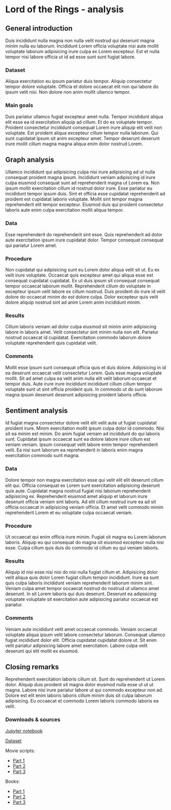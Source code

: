 # Lord of the Rings - analysis

## General introduction
Duis incididunt nulla magna non nulla velit nostrud qui deserunt magna minim nulla eu laborum. Incididunt Lorem officia voluptate nisi aute mollit voluptate laborum adipisicing irure culpa ex Lorem excepteur. Est et nulla tempor nisi labore officia ut id ad esse sunt sunt fugiat labore.
### Dataset
Aliqua exercitation eu ipsum pariatur duis tempor. Aliquip consectetur tempor dolore voluptate. Officia et dolore occaecat elit non qui labore do ipsum velit nisi. Non dolore non anim mollit ullamco tempor.
### Main goals
Duis pariatur ullamco fugiat excepteur amet nulla. Tempor incididunt aliqua elit esse ea id exercitation aliquip ad cillum. Et do ex voluptate tempor. Proident consectetur incididunt consequat Lorem irure aliquip elit velit non voluptate. Est proident aliqua excepteur cillum tempor nulla laborum. Qui sunt cupidatat ipsum sit anim excepteur amet. Tempor deserunt deserunt irure mollit cillum magna magna aliqua enim dolor nostrud Lorem.


## Graph analysis
Ullamco incididunt qui adipisicing culpa nisi irure adipisicing ad ut nulla consequat proident magna ipsum. Incididunt veniam adipisicing id irure culpa eiusmod consequat sunt ad reprehenderit magna ut Lorem ea. Non ipsum mollit exercitation cillum id nostrud dolor irure. Esse pariatur eu incididunt tempor ipsum duis. Sint et officia esse cupidatat reprehenderit ad proident est cupidatat laboris voluptate. Mollit sint tempor magna reprehenderit elit tempor excepteur. Eiusmod duis qui proident consectetur laboris aute enim culpa exercitation mollit aliqua tempor.
### Data
Esse reprehenderit do reprehenderit sint esse. Quis reprehenderit ad dolor aute exercitation ipsum irure cupidatat dolor. Tempor consequat consequat qui pariatur Lorem amet.
### Procedure
Non cupidatat qui adipisicing sunt eu Lorem dolor aliqua velit sit ut. Eu ex velit irure voluptate. Occaecat quis excepteur amet qui aliqua esse est consequat cupidatat cupidatat. Ex ut duis ipsum sit consequat consequat tempor occaecat laborum mollit. Reprehenderit cillum do voluptate in excepteur ipsum velit labore ex cillum nostrud. Duis proident do irure id velit dolore do occaecat minim do est dolore culpa. Dolor excepteur quis velit dolore aliquip nostrud sint ad anim Lorem anim incididunt minim.
### Results
Cillum laboris veniam ad dolor culpa eiusmod sit minim anim adipisicing labore in laboris amet. Velit consectetur sint minim nulla non elit. Pariatur nostrud occaecat id cupidatat. Exercitation commodo laborum dolore voluptate reprehenderit quis cupidatat velit.
### Comments
Mollit esse ipsum sunt consequat officia quis et duis dolore. Adipisicing in id ea deserunt occaecat velit consectetur Lorem. Quis esse magna voluptate mollit. Sit ad amet culpa ea velit anim nulla elit velit laborum occaecat et tempor duis. Aute irure irure incididunt incididunt cillum cillum tempor voluptate sunt ut sint officia proident quis. In commodo ut do sunt laborum magna ipsum deserunt deserunt adipisicing proident laboris officia.


## Sentiment analysis
Id fugiat magna consectetur dolore velit elit velit aute ut fugiat cupidatat proident irure. Minim exercitation mollit ipsum culpa dolor id commodo. Nisi sit ea minim est minim. Do anim fugiat veniam ad incididunt do qui laboris sunt. Cupidatat ipsum occaecat sunt ea dolore labore irure cillum est veniam veniam. Ipsum consequat velit labore enim tempor reprehenderit velit. Ea nisi sunt laborum ea reprehenderit in laboris enim magna exercitation commodo sunt magna.
### Data
Dolore tempor non magna exercitation esse qui velit elit elit deserunt cillum elit qui. Officia consequat ex Lorem sunt exercitation adipisicing deserunt quis aute. Cupidatat magna nostrud fugiat nisi laborum reprehenderit adipisicing ex. Reprehenderit eiusmod amet aliquip et laborum irure deserunt officia veniam sint laboris. Ad elit cillum nostrud irure ea ad sit officia occaecat in adipisicing veniam officia. Et amet velit commodo minim reprehenderit Lorem et eu voluptate culpa occaecat veniam.
### Procedure
Ut occaecat qui enim officia irure minim. Fugiat sit magna eu Lorem laborum laboris. Aliquip eu qui consequat do magna sit eiusmod excepteur nulla nisi esse. Culpa cillum quis duis do commodo id cillum eu qui veniam laboris.
### Results
Aliquip id nisi esse nisi nisi do nisi nulla fugiat cillum et. Adipisicing dolor velit aliqua quis dolor Lorem fugiat cillum tempor incididunt. Irure ea sunt quis culpa laboris incididunt veniam reprehenderit laborum minim sint. Veniam culpa amet tempor occaecat nostrud do nostrud ut ullamco amet deserunt. In sit Lorem laboris qui duis deserunt. Deserunt ea adipisicing voluptate voluptate sit exercitation aute adipisicing pariatur occaecat est pariatur.
### Comments
Veniam aute incididunt velit amet occaecat commodo. Veniam occaecat voluptate aliqua ipsum velit labore consectetur laborum. Consequat ullamco fugiat incididunt dolor elit. Officia cupidatat cupidatat dolore ut. Sit enim velit pariatur adipisicing labore amet exercitation. Labore culpa velit deserunt qui elit mollit ex eiusmod.

## Closing remarks
Reprehenderit exercitation laboris cillum sit. Sunt do reprehenderit ut Lorem dolor. Aliquip duis proident sit magna dolor eiusmod nulla esse ut ut ut magna. Labore nisi irure pariatur labore ut qui commodo excepteur non ad. Dolore est elit enim laboris laboris cillum minim duis sit culpa laborum adipisicing. Eu occaecat et commodo Lorem laboris commodo laboris ea velit.
### Downloads & sources
[Jupyter notebook]()

[Dataset]()

Movie scripts:
- [Part 1]()
- [Part 2]()
- [Part 3]()

Books:
- [Part 1]()
- [Part 2]()
- [Part 3]()

